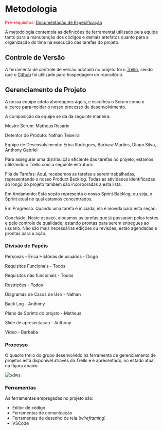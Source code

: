 
# Metodologia

<span style="color:red">Pré-requisitos: <a href="2-Especificação do Projeto.md"> Documentação de Especificação</a></span>

A metodologia contempla as definições de ferramental utilizado pela equipe tanto para a manutenção dos códigos e demais artefatos quanto para a organização do time na execução das tarefas do projeto.

## Controle de Versão

A ferramenta de controle de versão adotada no projeto foi o
[Trello](https://trello.com), sendo que o [Github](https://github.com)
foi utilizado para hospedagem do repositório.


## Gerenciamento de Projeto

A nossa equipe adota abordagens ágeis, e escolheu o Scrum como o alicerce para moldar o nosso processo de desenvolvimento.

A composição da equipe se dá da seguinte maneira:

Mestre Scrum: Matheus Rosário

Detentor do Produto: Nathan Teixeira

Equipe de Desenvolvimento: Erica Rodrigues, Barbara Martins, Diogo Silva, Anthony Gabriel

Para assegurar uma distribuição eficiente das tarefas no projeto, estamos utilizando o Trello com a seguinte estrutura:

Fila de Tarefas: Aqui, recebemos as tarefas a serem trabalhadas, representando o nosso Product Backlog. Todas as atividades identificadas ao longo do projeto também são incorporadas a esta lista.

Em Andamento: Esta seção representa o nosso Sprint Backlog, ou seja, o Sprint atual no qual estamos concentrados.

Em Progresso: Quando uma tarefa é iniciada, ela é movida para esta seção.

Concluído: Neste espaço, alocamos as tarefas que já passaram pelos testes e pelo controle de qualidade, estando prontas para serem entregues ao usuário. Não são mais necessárias edições ou revisões; estão agendadas e prontas para a ação.

### Divisão de Papéis

Personas - Érica
Histórias de usuários - Diogo <br>

Requisitos Funcionais - Todos <br>

Requisitos não funcionais - Todos  <br>

Restrições - Todos <br>

Diagramas de Casos de Uso - Nathan  <br>

Back Log - Anthony <br>

Plano de Sprints do projeto - Matheus <br>

Slide de apresentaçao -  Anthony <br>

Video - Barbába <br>

### Processo

O quadro trello do grupo desenvolvido na ferramenta de gerenciamento de projetos está disponível através do Trello e é apresentado, no estado atual na figura abaixo.


![xdws](https://github.com/ICEI-PUC-Minas-PMV-ADS/pmv-ads-2023-2-e2-proj-int-t2-conta-facil/assets/62729047/f6410b9a-efba-4505-8699-53fd535f839e)


### Ferramentas

As ferramentas empregadas no projeto são:

- Editor de código.
- Ferramentas de comunicação
- Ferramentas de desenho de tela (_wireframing_)
- VSCode

